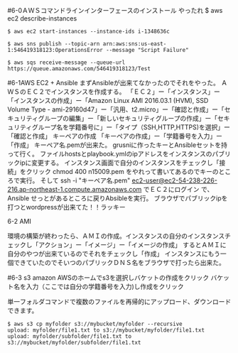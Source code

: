 #6-0ＡＷＳコマンドラインインターフェースのインストール
やったれ
    $ aws ec2 describe-instances

    $ aws ec2 start-instances --instance-ids i-1348636c

    $ aws sns publish --topic-arn arn:aws:sns:us-east-1:546419318123:OperationsError --message "Script Failure"

    $ aws sqs receive-message --queue-url https://queue.amazonaws.com/546419318123/Test


#6-1AWS EC2 + Ansible
まずAnsibleが出来てなかったのでそれをやった。
ＡＷＳのＥＣ２でインスタンスを作成する。
「ＥＣ２」ー「インスタンス」ー「インスタンスの作成」ー「Amazon Linux AMI 2016.03.1 (HVM), SSD Volume Type - ami-29160d47」ー「汎用、t2.micro」ー「確認と作成」ー「セキュリティグループの編集」ー「新しいセキュリティグループの作成」ー「セキュリティグループ名を学籍番号に」ー「タイプ（SSH,HTTP,HTTPS)を選択」ー「確認と作成」
キーペアの作成
「キーペアの作成」ー「学籍番号を入力」ー「作成」
キーペア名.pemが出来た。
grusniに作ったキーとAnsibleセットを持って行く。
ファイルhostsとplaybook.ymlのipアドレスをインスタンスのパブリックipに変更する。
インスタンス画面で自分のインスタンスをチェックし「接続」をクリック
    chmod 400 n15009.pem
をやれって書いてあるのでキーのところで実行。
そして
    ssh -i "キーペア名.pem" ec2-user@ec2-54-238-226-216.ap-northeast-1.compute.amazonaws.com
でＥＣ２にログイン
で、Ansible せっとがあるところに戻りAbsibleを実行。
ブラウザでパブリックipを打つとwordpressが出来てた！！ラッキー


6-2 AMI

環境の構築が終わったら、ＡＭＩの作成。インスタンスの自分のインスタンスチェックし「アクション」ー「イメージ」ー「イメージの作成」
するとＡＭＩに自分のやつが出来ているのでそれをチェックし「作成」
インスタンスにもう一個できていたのでそいつのパブリックＤＮＳ名をブラウザで打ったら出来た。

#6-3 s3
amazon AWSのホームでs3を選択しバケットの作成をクリック
バケット名を入力（ここでは自分の学籍番号を入力)し作成をクリック

単一フォルダコマンドで複数のファイルを再帰的にアップロード、ダウンロードできます。

    $ aws s3 cp myfolder s3://mybucket/myfolder --recursive
    upload: myfolder/file1.txt to s3://mybucket/myfolder/file1.txt
    upload: myfolder/subfolder/file1.txt to s3://mybucket/myfolder/subfolder/file1.txt


